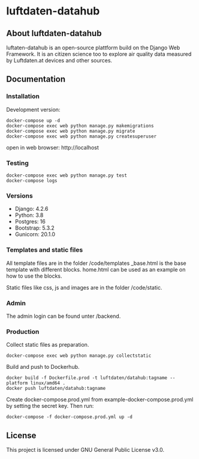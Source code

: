# luftdaten-datahub

## About luftdaten-datahub
luftaten-datahub is an open-source plattform build on the Django Web Framework. It is an citizen science too to explore air quality data measured by Luftdaten.at devices and other sources.

## Documentation

### Installation
Development version:

    docker-compose up -d
    docker-compose exec web python manage.py makemigrations
    docker-compose exec web python manage.py migrate
    docker-compose exec web python manage.py createsuperuser

open in web browser: http://localhost

### Testing
    docker-compose exec web python manage.py test
    docker-compose logs

### Versions
* Django: 4.2.6
* Python: 3.8
* Postgres: 16
* Bootstrap: 5.3.2
* Gunicorn: 20.1.0


### Templates and static files

All template files are in the folder /code/templates
_base.html is the base template with different blocks.
home.html can be used as an example on how to use the blocks.

Static files like css, js and images are in the folder /code/static.

### Admin
The admin login can be found unter /backend.

### Production
Collect static files as preparation.

    docker-compose exec web python manage.py collectstatic

Build and push to Dockerhub.

    docker build -f Dockerfile.prod -t luftdaten/datahub:tagname --platform linux/amd64 .
    docker push luftdaten/datahub:tagname

Create docker-compose.prod.yml from example-docker-compose.prod.yml by setting the secret key. Then run:

    docker-compose -f docker-compose.prod.yml up -d 

## License
This project is licensed under GNU General Public License v3.0.